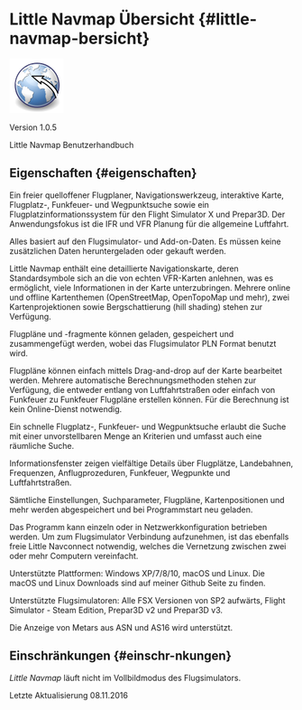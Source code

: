 # Little Navmap Übersicht {#little-navmap-bersicht}

![Little Navmap](../images/littlenavmap.svg "Little Navmap")

Version 1.0.5

Little Navmap Benutzerhandbuch

## Eigenschaften {#eigenschaften}

Ein freier quelloffener Flugplaner, Navigationswerkzeug, interaktive Karte, Flugplatz-, Funkfeuer- und Wegpunktsuche sowie ein Flugplatzinformationssystem für den Flight Simulator X und Prepar3D. Der Anwendungsfokus ist die IFR und VFR Planung für die allgemeine Luftfahrt.

Alles basiert auf den Flugsimulator- und Add-on-Daten. Es müssen keine zusätzlichen Daten heruntergeladen oder gekauft werden.

Little Navmap enthält eine detaillierte Navigationskarte, deren Standardsymbole sich an die von echten VFR-Karten anlehnen, was es ermöglicht, viele Informationen in der Karte unterzubringen. Mehrere online und offline Kartenthemen (OpenStreetMap, OpenTopoMap und mehr), zwei Kartenprojektionen sowie Bergschattierung (hill shading) stehen zur Verfügung.

Flugpläne und -fragmente können geladen, gespeichert und zusammengefügt werden, wobei das Flugsimulator PLN Format benutzt wird.

Flugpläne können einfach mittels Drag-and-drop auf der Karte bearbeitet werden. Mehrere automatische Berechnungsmethoden stehen zur Verfügung, die entweder entlang von Luftfahrtstraßen oder einfach von Funkfeuer zu Funkfeuer Flugpläne erstellen können. Für die Berechnung ist kein Online-Dienst notwendig.

Ein schnelle Flugplatz-, Funkfeuer- und Wegpunktsuche erlaubt die Suche mit einer unvorstellbaren Menge an Kriterien und umfasst auch eine räumliche Suche.

Informationsfenster zeigen vielfältige Details über Flugplätze, Landebahnen, Frequenzen, Anflugprozeduren, Funkfeuer, Wegpunkte und Luftfahrtstraßen.

Sämtliche Einstellungen, Suchparameter, Flugpläne, Kartenpositionen und mehr werden abgespeichert und bei Programmstart neu geladen.

Das Programm kann einzeln oder in Netzwerkkonfiguration betrieben werden. Um zum Flugsimulator Verbindung aufzunehmen, ist das ebenfalls freie Little Navconnect notwendig, welches die Vernetzung zwischen zwei oder mehr Computern vereinfacht.

Unterstützte Plattformen: Windows XP/7/8/10, macOS und Linux. Die macOS und Linux Downloads sind auf meiner Github Seite zu finden.

Unterstützte Flugsimulatoren: Alle FSX Versionen von SP2 aufwärts, Flight Simulator - Steam Edition, Prepar3D v2 und Prepar3D v3.

Die Anzeige von Metars aus ASN und AS16 wird unterstützt.

## Einschränkungen {#einschr-nkungen}

_Little Navmap_ läuft nicht im Vollbildmodus des Flugsimulators.

Letzte Aktualisierung 08.11.2016
